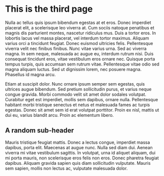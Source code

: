 # This is the third page

Nulla ac tellus quis ipsum bibendum egestas at et eros. Donec imperdiet placerat elit, a scelerisque leo viverra at. Cum sociis natoque penatibus et magnis dis parturient montes, nascetur ridiculus mus. Duis a tortor eros. In lobortis lacus vel massa placerat, vel interdum tortor maximus. Aliquam varius orci a tincidunt feugiat. Donec euismod ultricies felis. Pellentesque viverra velit nec finibus finibus. Nunc vitae varius urna. Sed ac viverra magna. In sem neque, malesuada ac augue eu, interdum rutrum nisi. Duis consequat tincidunt eros, vitae vestibulum eros ornare nec. Quisque porta tempus turpis, quis accumsan sem rutrum vitae. Pellentesque vitae odio sed magna aliquam luctus. Sed ut dignissim lorem, nec posuere magna. Phasellus id magna arcu.

Etiam at suscipit dolor. Nunc ornare ipsum semper sem egestas, quis ultrices augue bibendum. Sed pretium sollicitudin purus, et varius neque congue gravida. Morbi commodo velit sit amet dolor sodales volutpat. Curabitur eget est imperdiet, mollis sem dapibus, ornare nulla. Pellentesque habitant morbi tristique senectus et netus et malesuada fames ac turpis egestas. Donec sit amet sem id erat volutpat porttitor. Proin ex nisl, mattis ut dui eu, varius blandit arcu. Proin ac elementum libero.

## A random sub-header

Mauris tristique feugiat mattis. Donec a lectus congue, imperdiet massa dapibus, porta elit. Maecenas at augue nunc. Nulla sed diam dui. Aenean viverra mi vitae vestibulum sagittis. In volutpat, urna id aliquet aliquam, dui mi porta mauris, non scelerisque eros felis non eros. Donec pharetra feugiat dapibus. Aliquam gravida sapien quis diam sollicitudin vulputate. Mauris sem sapien, mollis non lectus ac, vulputate malesuada dolor.
